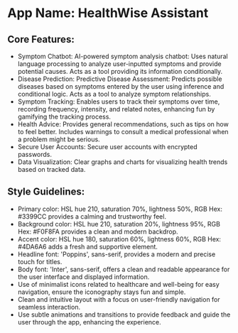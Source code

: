 # **App Name**: HealthWise Assistant

## Core Features:

- Symptom Chatbot: AI-powered symptom analysis chatbot: Uses natural language processing to analyze user-inputted symptoms and provide potential causes. Acts as a tool providing its information conditionally.
- Disease Prediction: Predictive Disease Assessment: Predicts possible diseases based on symptoms entered by the user using inference and conditional logic. Acts as a tool to analyze symptom relationships.
- Symptom Tracking: Enables users to track their symptoms over time, recording frequency, intensity, and related notes, enhancing fun by gamifying the tracking process.
- Health Advice: Provides general recommendations, such as tips on how to feel better. Includes warnings to consult a medical professional when a problem might be serious.
- Secure User Accounts: Secure user accounts with encrypted passwords.
- Data Visualization: Clear graphs and charts for visualizing health trends based on tracked data.

## Style Guidelines:

- Primary color: HSL hue 210, saturation 70%, lightness 50%, RGB Hex: #3399CC provides a calming and trustworthy feel.
- Background color: HSL hue 210, saturation 20%, lightness 95%, RGB Hex: #F0F8FA provides a clean and modern backdrop.
- Accent color: HSL hue 180, saturation 60%, lightness 60%, RGB Hex: #4DA6A6 adds a fresh and supportive element.
- Headline font: 'Poppins', sans-serif, provides a modern and precise touch for titles.
- Body font: 'Inter', sans-serif, offers a clean and readable appearance for the user interface and displayed information.
- Use of minimalist icons related to healthcare and well-being for easy navigation, ensure the iconography stays fun and simple.
- Clean and intuitive layout with a focus on user-friendly navigation for seamless interaction.
- Use subtle animations and transitions to provide feedback and guide the user through the app, enhancing the experience.